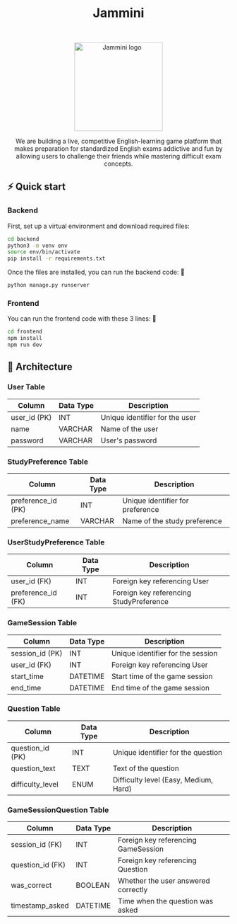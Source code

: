 <h1 align="center"> Jammini </h1><br>
<p align="center">
    <img width="200" alt="Jammini logo" src="https://github.com/user-attachments/assets/11a759b2-0b44-4e62-8746-841df3634cfd">
</p>

<p align="center"> 
We are building a live, competitive English-learning game platform that makes preparation for standardized English exams addictive and fun by allowing users to challenge their friends while mastering difficult exam concepts.
</p>

## ⚡️ Quick start

### Backend

First, set up a virtual environment and download required files:

```bash
cd backend
python3 -m venv env
source env/bin/activate
pip install -r requirements.txt
```

Once the files are installed, you can run the backend code: 🎉

```bash
python manage.py runserver
```

### Frontend

You can run the frontend code with these 3 lines: 🎉

```bash
cd frontend
npm install
npm run dev
```

## 🧱 Architecture

### User Table

| Column      | Data Type | Description                    |
|-------------|------------|--------------------------------|
| user_id (PK)| INT        | Unique identifier for the user |
| name        | VARCHAR    | Name of the user               |
| password    | VARCHAR    | User's password                |

### StudyPreference Table

| Column             | Data Type | Description                    |
|--------------------|------------|--------------------------------|
| preference_id (PK) | INT        | Unique identifier for preference|
| preference_name    | VARCHAR    | Name of the study preference    |

### UserStudyPreference Table

| Column             | Data Type | Description                             |
|--------------------|------------|-----------------------------------------|
| user_id (FK)       | INT        | Foreign key referencing User            |
| preference_id (FK) | INT        | Foreign key referencing StudyPreference |

### GameSession Table

| Column        | Data Type | Description                    |
|---------------|------------|--------------------------------|
| session_id (PK)| INT        | Unique identifier for the session|
| user_id (FK)  | INT        | Foreign key referencing User    |
| start_time    | DATETIME   | Start time of the game session  |
| end_time      | DATETIME   | End time of the game session    |

### Question Table

| Column         | Data Type | Description                    |
|----------------|------------|--------------------------------|
| question_id (PK)| INT        | Unique identifier for the question|
| question_text  | TEXT       | Text of the question           |
| difficulty_level| ENUM       | Difficulty level (Easy, Medium, Hard) |

### GameSessionQuestion Table

| Column          | Data Type | Description                    |
|-----------------|------------|--------------------------------|
| session_id (FK) | INT        | Foreign key referencing GameSession |
| question_id (FK)| INT        | Foreign key referencing Question |
| was_correct     | BOOLEAN    | Whether the user answered correctly |
| timestamp_asked | DATETIME   | Time when the question was asked |